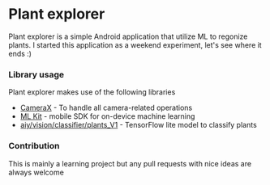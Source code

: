 # Plant explorer
Plant explorer is a simple Android application that utilize ML to regonize plants. I started this application as a weekend experiment, let's see where it ends :)

### Library usage
Plant explorer makes use of the following libraries
* [CameraX](https://developer.android.com/training/camerax) - To handle all camera-related operations
* [ML Kit](https://developers.google.com/ml-kit) - mobile SDK for on-device machine learning
* [aiy/vision/classifier/plants_V1](https://tfhub.dev/google/lite-model/aiy/vision/classifier/plants_V1/1) - TensorFlow lite model to classify plants

### Contribution
This is mainly a learning project but any pull requests with nice ideas are always welcome
